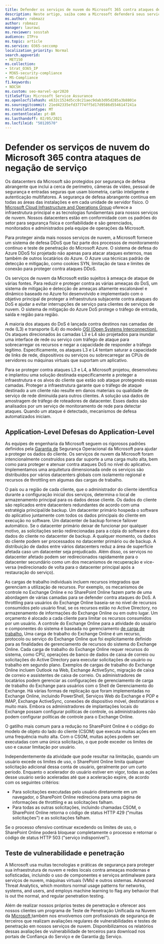 ```yaml
---
title: Defender os serviços de nuvem do Microsoft 365 contra ataques de negação de serviço
description: Neste artigo, saiba como a Microsoft defenderá seus serviços de nuvem contra ataques de Negação de Serviço (DoS).
ms.author: robmazz
author: robmazz
manager: laurawi
ms.reviewer: sosstah
audience: ITPro
ms.topic: article
ms.service: O365-seccomp
localization_priority: Normal
search.appverid:
- MET150
ms.collection:
- Strat_O365_IP
- M365-security-compliance
- MS-Compliance
f1.keywords:
- NOCSH
ms.custom: seo-marvel-apr2020
titleSuffix: Microsoft Service Assurance
ms.openlocfilehash: e632c1524d5cc8c21aec9dab3d95d285a3b8801e
ms.sourcegitcommit: 21ed42335efd37774ff5d17d9586d5546147241a
ms.translationtype: MT
ms.contentlocale: pt-BR
ms.lasthandoff: 02/05/2021
ms.locfileid: "50120570"
---
```

# <a name="defending-microsoft-365-cloud-services-against-denial-of-service-attacks"></a>Defender os serviços de nuvem do Microsoft 365 contra ataques de negação de serviço

Os datacenters da Microsoft são protegidos por segurança de defesa abrangente que inclui a cerca de perímetro, câmeras de vídeo, pessoal de segurança e entradas seguras que usam biometria, cartão inteligente e autenticação multifatores. A segurança de defesa abrangente continua em todas as áreas das instalações e em cada unidade de servidor físico. O [Microsoft Cloud Infrastructure and Operations Group](https://www.microsoft.com/cloud-platform/global-datacenters) oferece a infraestrutura principal e as tecnologias fundamentais para nossos serviços de nuvem. Nossos datacenters estão em conformidade com os padrões do setor para segurança física e confiabilidade e são gerenciados, monitorados e administrados pela equipe de operações da Microsoft.

Para proteger ainda mais nossos serviços de nuvem, a Microsoft fornece um sistema de defesa DDoS que faz parte dos processos de monitoramento contínuo e teste de penetração do Microsoft Azure. O sistema de defesa do Azure DDoS foi projetado não apenas para atacar ataques externos, mas também de outros locatários do Azure. O Azure usa técnicas padrão de detecção e mitigação, como cookies SYN, limitação de taxa e limites de conexão para proteger contra ataques DDoS.

Os serviços de nuvem da Microsoft estão sujeitos à ameaça de ataque de várias fontes. Para reduzir e proteger contra as várias ameaças do DoS, um sistema de mitigação e detecção de ameaças altamente escalonável e dinâmico baseado no Azure foi desenvolvido e implementado com o objetivo principal de proteger a infraestrutura subjacente contra ataques do DoS e ajudar a evitar interrupções de serviço para clientes de serviços de nuvem. O sistema de mitigação do Azure DoS protege o tráfego de entrada, saída e região para região.

A maioria dos ataques do DoS é lançada contra destinos nas camadas de rede (L3) e transporte (L4) do modelo [OSI (Open Systems Interconnection).](/windows-hardware/drivers/network/windows-network-architecture-and-the-osi-model) Os ataques direcionados às camadas L3 e L4 são projetados para inundar uma interface de rede ou serviço com tráfego de ataque para sobrecarregar os recursos e negar a capacidade de responder a tráfego legítimo. Especificamente, os ataques L3 e L4 tentam saturar a capacidade de links de rede, dispositivos ou serviços ou sobrecarregar as CPUs de servidores ou máquinas virtuais que suportam um aplicativo.

Para se proteger contra ataques L3 e L4, a Microsoft projetou, desenvolveu e implantou uma solução destinada especificamente a proteger a infraestrutura e os alvos do cliente que estão sob ataque protegendo essas camadas. Proteger a infraestrutura garante que o tráfego de ataque destinado a um cliente não resulte em danos materiais ou qualidade de serviço de rede diminuída para outros clientes. A solução usa dados de amostragem de tráfego de roteadores de datacenter. Esses dados são analisados por um serviço de monitoramento de rede para detectar ataques. Quando um ataque é detectado, mecanismos de defesa automatizados iniciam.

## <a name="application-level-defenses"></a>Application-Level Defesas do Application-Level
As equipes de engenharia da Microsoft seguem os rigorosos padrões definidos pela [Garantia de](https://www.microsoft.com/SDL/OperationalSecurityAssurance) Segurança Operacional da Microsoft para ajudar a proteger os dados do cliente. Os serviços de nuvem da Microsoft foram intencionalmente construídos para dar suporte a uma carga muito alta, bem como para proteger e atenuar contra ataques DoS no nível do aplicativo. Implementamos uma arquitetura dimensionada onde os serviços são distribuídos por vários datacenters globais com isolamento regional e recursos de throttling em algumas das cargas de trabalho.

O país ou a região de cada cliente, que o administrador do cliente identifica durante a configuração inicial dos serviços, determina o local de armazenamento principal para os dados desse cliente. Os dados do cliente são replicados entre datacenters redundantes de acordo com uma estratégia principal/de backup. Um datacenter primário hospeda o software do aplicativo juntamente com todos os dados principais do cliente em execução no software. Um datacenter de backup fornece failover automático. Se o datacenter primário deixar de funcionar por qualquer motivo, as solicitações serão redirecionadas para a cópia do software e dos dados do cliente no datacenter de backup. A qualquer momento, os dados do cliente podem ser processados no datacenter primário ou de backup. A distribuição de dados entre vários datacenters reduz a área de superfície afetada caso um datacenter seja prejudicado. Além disso, os serviços no datacenter afetado podem ser redirecionados rapidamente para o datacenter secundário como um dos mecanismos de recuperação e vice-versa (redirecionado de volta para o datacenter principal após a restauração do serviço).

As cargas de trabalho individuais incluem recursos integrados que gerenciam a utilização de recursos. Por exemplo, os mecanismos de controle no Exchange Online e no SharePoint Online fazem parte de uma abordagem de várias camadas para se defender contra ataques do DoS. A throttling para usuários do Exchange Online baseia-se no nível de recursos consumidos pelo usuário final, se os recursos estão no Active Directory, no armazenamento de informações do Exchange Online ou em outro lugar. Um orçamento é alocado a cada cliente para limitar os recursos consumidos por um usuário. A controle do Exchange Online para a atividade do usuário e componentes do sistema é baseada no gerenciamento [de carga de trabalho.](https://technet.microsoft.com/library/jj150503(v=exchg.150).aspx) Uma carga de trabalho do Exchange Online é um recurso, protocolo ou serviço do Exchange Online que foi explicitamente definido para as finalidades de gerenciamento de recursos do sistema do Exchange Online. Cada carga de trabalho do Exchange Online requer recursos do sistema, como CPU, operações de banco de dados de caixa de correio ou solicitações do Active Directory para executar solicitações de usuário ou trabalho em segundo plano. Exemplos de cargas de trabalho do Exchange Online incluem Outlook na Web, Exchange ActiveSync, migração de caixa de correio e assistentes de caixa de correio. Os administradores de locatários podem gerenciar as configurações de gerenciamento de carga de trabalho do Exchange para usuários com o Shell de Gerenciamento do Exchange. Há várias formas de replicação que foram implementadas no Exchange Online, incluindo PowerShell, Serviços Web do Exchange e POP e IMAP, Exchange ActiveSync, conexões de dispositivo móvel, destinatários e muito mais. Embora os administradores de implantações locais do Exchange possam configurar políticas de controle, os administradores não podem configurar políticas de controle para o Exchange Online.

O gatilho mais comum para a redução no SharePoint Online é o código do modelo de objeto do lado do cliente (CSOM) que executa muitas ações em uma frequência muito alta. Com o CSOM, muitas ações podem ser executadas com uma única solicitação, o que pode exceder os limites de uso e causar limitação por usuário.

Independentemente da atividade que pode resultar na limitação, quando um usuário excede os limites de uso, o SharePoint Online limita qualquer solicitação adicional dessa conta de usuário, geralmente por um curto período. Enquanto o acelerador do usuário estiver em vigor, todas as ações desse usuário serão aceleradas até que a aceleração expire, de acordo com os seguintes critérios:
- Para solicitações executadas pelo usuário diretamente em um navegador, o SharePoint Online redireciona para uma página de informações de throttling e as solicitações falham.
- Para todas as outras solicitações, incluindo chamadas CSOM, o SharePoint Online retorna o código de status HTTP 429 ("muitas solicitações") e as solicitações falham.

Se o processo ofensivo continuar excedendo os limites de uso, o SharePoint Online poderá bloquear completamente o processo e retornar o código de status HTTP 503 ("serviço indisponível").

## <a name="vulnerability-and-penetration-testing"></a>Teste de vulnerabilidade e penetração
A Microsoft [](https://www.microsoft.com/trustcenter/security/threatmanagement) usa muitas [](https://blogs.technet.microsoft.com/hybridcloud/2015/05/05/protecting-your-datacenter-and-cloud-from-emerging-threats/) tecnologias e práticas de segurança para proteger sua infraestrutura de nuvem e redes locais contra ameaças modernas e sofisticadas, incluindo o uso de componentes e serviços antimalware para serviços de nuvem, máquinas virtuais (VMs) e outros sistemas. Advanced Threat Analytics, which monitors normal usage patterns for networks, systems, and users, and employs machine learning to flag any behavior that is out the normal, and regular penetration testing.

Além de realizar nossos próprios testes de penetração e oferecer aos nossos clientes um programa de Teste de Penetração Unificada na Nuvem da [Microsoft,](https://technet.microsoft.com/mt784683)também nos envolvemos com profissionais de segurança de terceiros que realizam avaliações regulares de vulnerabilidades e testes de penetração em nossos serviços de nuvem. Disponibilizamos os relatórios dessas avaliações de vulnerabilidade de terceiros [](https://aka.ms/STP) para download nos portais de Confiança do Serviço e de Garantia [do](https://aka.ms/ServiceAssurance) Serviço.
